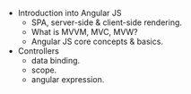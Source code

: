 * Introduction into Angular JS
    - SPA, server-side & client-side rendering.
    - What is MVVM, MVC, MVW?
    - Angular JS core concepts & basics.
* Controllers
    - data binding.
    - scope.
    - angular expression.